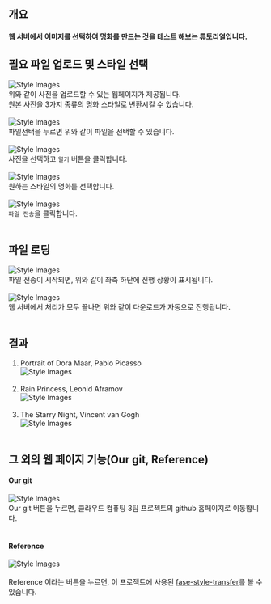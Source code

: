 ## 개요
#### 웹 서버에서 이미지를 선택하여 명화를 만드는 것을 테스트 해보는 튜토리얼입니다. </br>

## 필요 파일 업로드 및 스타일 선택
![Style Images](https://github.com/BJ-Lim/Cloud/blob/master/captures/demo_00.png)</br>
위와 같이 사진을 업로드할 수 있는 웹페이지가 제공됩니다. </br>
원본 사진을 3가지 종류의 명화 스타일로 변환시킬 수 있습니다.</br></br>
![Style Images](https://github.com/BJ-Lim/Cloud/blob/master/captures/demo_01.png)</br>
파일선택을 누르면 위와 같이 파일을 선택할 수 있습니다. </br></br>
![Style Images](https://github.com/BJ-Lim/Cloud/blob/master/captures/demo_02.png)</br>
사진을 선택하고 `열기` 버튼을 클릭합니다.</br></br>
![Style Images](https://github.com/BJ-Lim/Cloud/blob/master/captures/demo_select_01.png)</br>
원하는 스타일의 명화를 선택합니다.</br></br>
![Style Images](https://github.com/BJ-Lim/Cloud/blob/master/captures/demo_03.png)</br>
`파일 전송`을 클릭합니다.</br></br>

## 파일 로딩
![Style Images](https://github.com/BJ-Lim/Cloud/blob/master/captures/demo_04.PNG)</br>
파일 전송이 시작되면, 위와 같이 좌측 하단에 진행 상황이 표시됩니다.</br></br>
![Style Images](https://github.com/BJ-Lim/Cloud/blob/master/captures/demo_05.PNG)</br>
웹 서버에서 처리가 모두 끝나면 위와 같이 다운로드가 자동으로 진행됩니다.</br></br>

## 결과
1. Portrait of Dora Maar, Pablo Picasso</br>
![Style Images](https://github.com/BJ-Lim/Cloud/blob/master/captures/demo_07_2.png)</br></br>
2. Rain Princess, Leonid Aframov</br>
![Style Images](https://github.com/BJ-Lim/Cloud/blob/master/captures/demo_08_2.png)</br></br>
3. The Starry Night, Vincent van Gogh</br>
![Style Images](https://github.com/BJ-Lim/Cloud/blob/master/captures/demo_09_2.png)</br></br>

## 그 외의 웹 페이지 기능(Our git, Reference)
#### Our git
![Style Images](https://github.com/BJ-Lim/Cloud/blob/master/captures/demo_10.png)</br>
Our git 버튼을 누르면, 클라우드 컴퓨팅 3팀 프로젝트의 github 홈페이지로 이동합니다.</br></br>

#### Reference
![Style Images](https://github.com/BJ-Lim/Cloud/blob/master/captures/demo_11.png)</br></br>
Reference 이라는 버튼을 누르면, 이 프로젝트에 사용된 [fase-style-transfer](https://github.com/ShafeenTejani/fast-style-transfer/blob/master/README.md)를 볼 수 있습니다.
